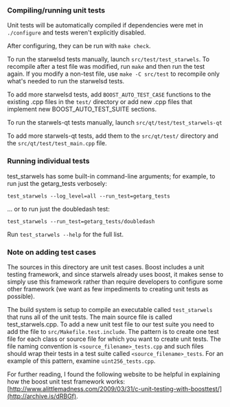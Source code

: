 ### Compiling/running unit tests

Unit tests will be automatically compiled if dependencies were met in `./configure`
and tests weren't explicitly disabled.

After configuring, they can be run with `make check`.

To run the starwelsd tests manually, launch `src/test/test_starwels`. To recompile
after a test file was modified, run `make` and then run the test again. If you
modify a non-test file, use `make -C src/test` to recompile only what's needed
to run the starwelsd tests.

To add more starwelsd tests, add `BOOST_AUTO_TEST_CASE` functions to the existing
.cpp files in the `test/` directory or add new .cpp files that
implement new BOOST_AUTO_TEST_SUITE sections.

To run the starwels-qt tests manually, launch `src/qt/test/test_starwels-qt`

To add more starwels-qt tests, add them to the `src/qt/test/` directory and
the `src/qt/test/test_main.cpp` file.

### Running individual tests

test_starwels has some built-in command-line arguments; for
example, to run just the getarg_tests verbosely:

    test_starwels --log_level=all --run_test=getarg_tests

... or to run just the doubledash test:

    test_starwels --run_test=getarg_tests/doubledash

Run `test_starwels --help` for the full list.

### Note on adding test cases

The sources in this directory are unit test cases.  Boost includes a
unit testing framework, and since starwels already uses boost, it makes
sense to simply use this framework rather than require developers to
configure some other framework (we want as few impediments to creating
unit tests as possible).

The build system is setup to compile an executable called `test_starwels`
that runs all of the unit tests.  The main source file is called
test_starwels.cpp. To add a new unit test file to our test suite you need 
to add the file to `src/Makefile.test.include`. The pattern is to create 
one test file for each class or source file for which you want to create 
unit tests.  The file naming convention is `<source_filename>_tests.cpp` 
and such files should wrap their tests in a test suite 
called `<source_filename>_tests`. For an example of this pattern, 
examine `uint256_tests.cpp`.

For further reading, I found the following website to be helpful in
explaining how the boost unit test framework works:
[http://www.alittlemadness.com/2009/03/31/c-unit-testing-with-boosttest/](http://archive.is/dRBGf).
